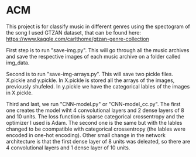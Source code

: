 # ACM
This project is for classify music in different genres using the spectogram of the song
I used GTZAN dataset, that can be found here: https://www.kaggle.com/carlthome/gtzan-genre-collection

First step is to run "save-img.py". This will go through all the music archives and save the respective images of each music archive on a folder called img_data.

Second is to run "save-img-arrays.py". This will save two pickle files. X.pickle and y.pickle. In X.pickle is stored all the arrays of the images, previously shufeled. In y.pickle we have the categorical lables of the images in X.pickle.

Third and last, we run "CNN-model.py" or "CNN-model_cc.py". The first one creates the model wiht 4 convolutional layers and 2 dense layers of 8 and 10 units. The loss function is sparse categorical crossentropy and the optimizer I used is Adam.
The second one is the same but with the lables changed to be coompatible with categorical crossentropy (the lables were encoded in one-hot encoding). Other small change in the network architecture is that the first dense layer of 8 units was deleated, so there are 4 convolutional layers and 1 dense layer of 10 units.
